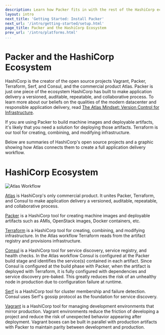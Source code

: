```yaml
---
description: Learn how Packer fits in with the rest of the HashiCorp ecosystem of tools
layout: intro
next_title: 'Getting Started: Install Packer'
next_url: '/intro/getting-started/setup.html'
page_title: Packer and the HashiCorp Ecosystem
prev_url: '/intro/platforms.html'
...
```


# Packer and the HashiCorp Ecosystem

HashiCorp is the creator of the open source projects Vagrant, Packer, Terraform,
Serf, and Consul, and the commercial product Atlas. Packer is just one piece of
the ecosystem HashiCorp has built to make application delivery a versioned,
auditable, repeatable, and collaborative process. To learn more about our
beliefs on the qualities of the modern datacenter and responsible application
delivery, read [The Atlas Mindset: Version Control for
Infrastructure](https://hashicorp.com/blog/atlas-mindset.html/?utm_source=packer&utm_campaign=HashicorpEcosystem).

If you are using Packer to build machine images and deployable artifacts, it's
likely that you need a solution for deploying those artifacts. Terraform is our
tool for creating, combining, and modifying infrastructure.

Below are summaries of HashiCorp's open source projects and a graphic showing
how Atlas connects them to create a full application delivery workflow.

# HashiCorp Ecosystem

![Atlas Workflow](docs/atlas-workflow.png)

[Atlas](https://atlas.hashicorp.com/?utm_source=packer&utm_campaign=HashicorpEcosystem)
is HashiCorp's only commercial product. It unites Packer, Terraform, and Consul
to make application delivery a versioned, auditable, repeatable, and
collaborative process.

[Packer](https://www.packer.io/?utm_source=packer&utm_campaign=HashicorpEcosystem)
is a HashiCorp tool for creating machine images and deployable artifacts such as
AMIs, OpenStack images, Docker containers, etc.

[Terraform](https://www.terraform.io/?utm_source=packer&utm_campaign=HashicorpEcosystem)
is a HashiCorp tool for creating, combining, and modifying infrastructure. In
the Atlas workflow Terraform reads from the artifact registry and provisions
infrastructure.

[Consul](https://www.consul.io/?utm_source=packer&utm_campaign=HashicorpEcosystem)
is a HashiCorp tool for service discovery, service registry, and health checks.
In the Atlas workflow Consul is configured at the Packer build stage and
identifies the service(s) contained in each artifact. Since Consul is configured
at the build phase with Packer, when the artifact is deployed with Terraform, it
is fully configured with dependencies and service discovery pre-baked. This
greatly reduces the risk of an unhealthy node in production due to configuration
failure at runtime.

[Serf](https://www.serfdom.io/?utm_source=packer&utm_campaign=HashicorpEcosystem) is
a HashiCorp tool for cluster membership and failure detection. Consul uses
Serf's gossip protocol as the foundation for service discovery.

[Vagrant](https://www.vagrantup.com/?utm_source=packer&utm_campaign=HashicorpEcosystem)
is a HashiCorp tool for managing development environments that mirror
production. Vagrant environments reduce the friction of developing a project and
reduce the risk of unexpected behavior appearing after deployment. Vagrant boxes
can be built in parallel with production artifacts with Packer to maintain
parity between development and production.
